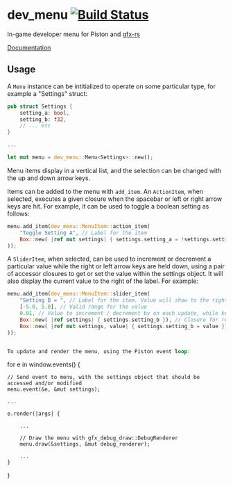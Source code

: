 # dev_menu [![Build Status](https://travis-ci.org/PistonDevelopers/dev_menu.png?branch=master)](https://travis-ci.org/PistonDevelopers/dev_menu)
In-game developer menu for Piston and [gfx-rs](https://github.com/gfx-rs/gfx-rs)

[Documentation](http://www.piston.rs/docs/dev_menu/dev_menu/)

## Usage

A `Menu` instance can be intitialized to operate on some particular type, for example a "Settings" struct:

```Rust
pub struct Settings {
	setting_a: bool,
	setting_b: f32,
	// ... etc
}

...

let mut menu = dev_menu::Menu<Settings>::new();

```

Menu items display in a vertical list, and the selection can be changed with the up and down arrow keys.

Items can be added to the menu with `add_item`. An `ActionItem`, when selected, executes a given closure when the spacebar or left or right arrow keys are hit. For example, it can be used to toggle a boolean setting as follows:

```Rust
menu.add_item(dev_menu::MenuItem::action_item(
	"Toggle Setting A", // Label for the item
	Box::new( |ref mut settings| { settings.setting_a = !settings.setting_a; }) // Closure to execute
));
```

A `SliderItem`, when selected, can be used to increment or decrement a particular value while the right or left arrow keys are held down, using a pair of accessor closures to get or set the value within the settings object. It will also display the current value to the right of the label. For example:

```Rust
menu.add_item(dev_menu::MenuItem::slider_item(
	"Setting B = ", // Label for the item. Value will show to the right
	[-5.0, 5.0], // Valid range for the value
	0.01, // Value to increment / decrement by on each update, while key is held down
	Box::new( |ref settings| { settings.setting_b }), // Closure for retrieving value
	Box::new( |ref mut settings, value| { settings.setting_b = value }), // Closure for setting value
));


To update and render the menu, using the Piston event loop:

```
for e in window.events() {

	// Send event to menu, with the settings object that should be accessed and/or modified
	menu.event(&e, &mut settings);

	...

	e.render(|args| {

		...

		// Draw the menu with gfx_debug_draw::DebugRenderer
		menu.draw(&settings, &mut debug_renderer);

		...
	}
}
```
